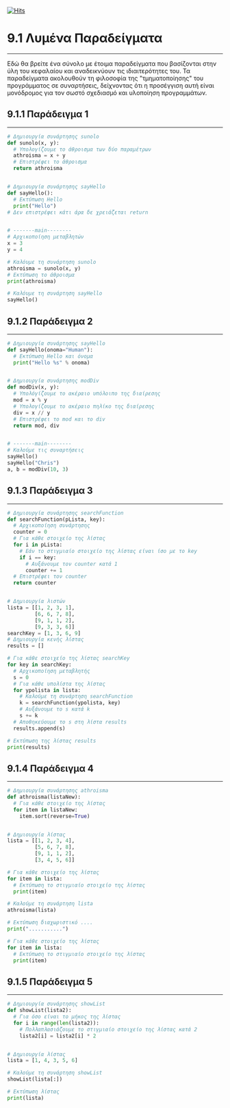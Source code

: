 [![Hits](https://hits.seeyoufarm.com/api/count/incr/badge.svg?url=https%3A%2F%2Fgithub.com%2FEffie375%2FTPTE_PLR&count_bg=%2379C83D&title_bg=%23555555&icon=&icon_color=%23E7E7E7&title=hits&edge_flat=false)](https://hits.seeyoufarm.com)

# 9.1 Λυμένα Παραδείγματα

---

<!-- *** -->
Εδώ θα βρείτε ένα σύνολο με έτοιμα παραδείγματα που βασίζονται στην ύλη του κεφαλαίου και αναδεικνύουν τις ιδιαιτερότητες του. Τα παραδείγματα ακολουθούν τη φιλοσοφία της "τμηματοποίησης" του προγράμματος σε συναρτήσεις, δείχνοντας ότι η προσέγγιση αυτή είναι μονόδρομος για τον σωστό σχεδιασμό και υλοποίηση προγραμμάτων.
<!-- /*** -->

## 9.1.1 Παράδειγμα 1

---

```python
# Δημιουργία συνάρτησης sunolo
def sunolo(x, y):
  # Υπολογίζουμε το άθροισμα των δύο παραμέτρων
  athroisma = x + y
  # Επιστρέφει το άθροισμα
  return athroisma


# Δημιουργία συνάρτησης sayHello
def sayHello():
  # Εκτύπωση Hello
  print("Hello")
# Δεν επιστρέφει κάτι άρα δε χρειάζεται return


# -------main--------
# Αρχικοποίηση μεταβλητών
x = 3
y = 4

# Καλόυμε τη συνάρτηση sunolo
athroisma = sunolo(x, y)
# Εκτύπωση το άθροισμα
print(athroisma)

# Καλόυμε τη συνάρτηση sayHello
sayHello()
```

## 9.1.2 Παράδειγμα 2

---

```python
# Δημιουργία συνάρτησης sayHello
def sayHello(onoma="Human"):
  # Εκτύπωση Hello και όνομα
  print("Hello %s" % onoma)


# Δημιουργία συνάρτησης modDiv
def modDiv(x, y):
  # Υπολόγίζουμε το ακέραιο υπόλοιπο της διαίρεσης
  mod = x % y
  # Υπολογίζουμε το ακέραιο πηλίκο της διαίρεσης
  div = x // y
  # Επιστρέφει το mod και το div
  return mod, div


# -------main--------
# Καλούμε τις συναρτήσεις
sayHello()
sayHello("Chris")
a, b = modDiv(10, 3)
```

## 9.1.3 Παράδειγμα 3

---

```python
# Δημιουργία συνάρτησης searchFunction
def searchFunction(pLista, key):
  # Αρχικοποίηση συνάρτησης
  counter = 0
  # Για κάθε στοιχείο της λίστας
  for i in pLista:
    # Εάν το στιγμιαίο στοιχείο της λίστας είναι ίσο με το key
    if i == key:
      # Αυξάνουμε τον counter κατά 1
      counter += 1
  # Επιστρέφει τον counter
  return counter


# Δημιουργία λιστών
lista = [[1, 2, 3, 1],
         [6, 6, 7, 8],
         [9, 1, 1, 2],
         [9, 3, 3, 6]]
searchKey = [1, 3, 6, 9]
# Δημιουργία κενής λίστας
results = []

# Για κάθε στοιχείο της λίστας searchKey
for key in searchKey:
  # Αρχικοποίηση μεταβλητής
  s = 0
  # Για κάθε υπολίστα της λίστας
  for ypolista in lista:
    # Καλούμε τη συνάρτηση searchFunction
    k = searchFunction(ypolista, key)
    # Αυξάνουμε το s κατά k
    s += k
  # Αποθηκεύουμε το s στη λίστα results
  results.append(s)

# Εκτύπωση της λίστας results
print(results)
```

## 9.1.4 Παράδειγμα 4

---

```python
# Δημιουργία συνάρτησης athroisma
def athroisma(listaNew):
  # Για κάθε στοιχείο της λίστας
  for item in listaNew:
    item.sort(reverse=True)


# Δημιουργία λίστας
lista = [[1, 2, 3, 4],
         [5, 6, 7, 8],
         [9, 1, 1, 2],
         [3, 4, 5, 6]]

# Για κάθε στοιχείο της λίστας
for item in lista:
  # Εκτύπωση το στιγμιαίο στοιχείο της λίστας
  print(item)

# Καλούμε τη συνάρτηση lista
athroisma(lista)

# Εκτύπωση διαχωριστικό ....
print("...........")

# Για κάθε στοιχείο της λίστας
for item in lista:
  # Εκτύπωση το στιγμιαίο στοιχείο της λίστας
  print(item)
```

## 9.1.5 Παράδειγμα 5

---

```python
# Δημιουργία συνάρτησης showList
def showList(lista2):
  # Για όσο είναι το μήκος της λίστας
  for i in range(len(lista2)):
    # Πολλαπλασιάζουμε το στιγμιαίο στοιχείο της λίστας κατά 2
    lista2[i] = lista2[i] * 2


# Δημιουργία λίστας
lista = [1, 4, 3, 5, 6]

# Καλούμε τη συνάρτηση showList
showList(lista[:])

# Εκτύπωση λίστας
print(lista)
```
